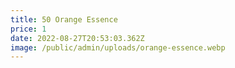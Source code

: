 ```yaml
---
title: 50 Orange Essence
price: 1
date: 2022-08-27T20:53:03.362Z
image: /public/admin/uploads/orange-essence.webp
---
```


